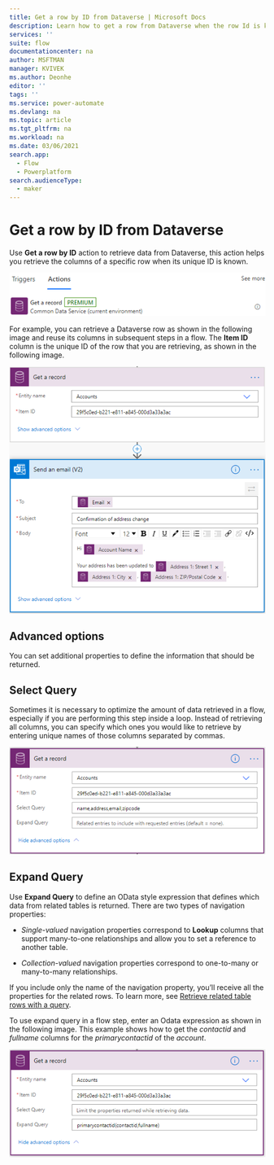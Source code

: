 ```yaml
---
title: Get a row by ID from Dataverse | Microsoft Docs
description: Learn how to get a row from Dataverse when the row Id is known.  
services: ''
suite: flow
documentationcenter: na
author: MSFTMAN
manager: KVIVEK
ms.author: Deonhe
editor: ''
tags: ''
ms.service: power-automate
ms.devlang: na
ms.topic: article
ms.tgt_pltfrm: na
ms.workload: na
ms.date: 03/06/2021
search.app: 
  - Flow
  - Powerplatform
search.audienceType: 
  - maker
---
```


# Get a row by ID from Dataverse

Use **Get a row by ID** action to retrieve data from Dataverse, this action helps you retrieve the columns of a specific row when its unique ID is known.

![Get a row by ID](../media/dataverse-how-tos/f76517bbda33ce77851fc5a1d81c238e.png)

For example, you can retrieve a Dataverse row as shown in the following image and reuse its columns in subsequent steps in a flow. The **Item ID** column is
the unique ID of the row that you are retrieving, as shown in the following image.

![Item Id](../media/dataverse-how-tos/7c63bcead2d53fa3e0d1645405dd776c.png)

## Advanced options

You can set additional properties to define the information that should be returned.

## Select Query

Sometimes it is necessary to optimize the amount of data retrieved in a flow, especially if you are performing this step inside a loop. Instead of retrieving all columns, you can specify which ones you would like to retrieve by entering unique names of those columns separated by commas.

![Unique column names](../media/dataverse-how-tos/917483bafd6ee60a9cd42945f4cfa064.png)

## Expand Query

Use **Expand Query** to define an OData style expression that defines which data from related tables is returned. There are two types of navigation properties:

- *Single-valued* navigation properties correspond to **Lookup** columns that
    support many-to-one relationships and allow you to set a reference to another table.

- *Collection-valued* navigation properties correspond to one-to-many or
    many-to-many relationships.

If you include only the name of the navigation property, you’ll receive all the properties for the related rows. To learn more, see [Retrieve related table rows with a query](https://docs.microsoft.com/powerapps/developer/data-platform/webapi/query-data-web-api#retrieve-related-entities-with-query).
<!--todo this link is broken-->

To use expand query in a flow step, enter an Odata expression as shown in the following image. This example shows how to get the *contactid* and *fullname* columns for the *primarycontactid* of the *account*.

![Expand query](../media/dataverse-how-tos/fac9ba021fbe62e553fb039c5bf16d91.png)